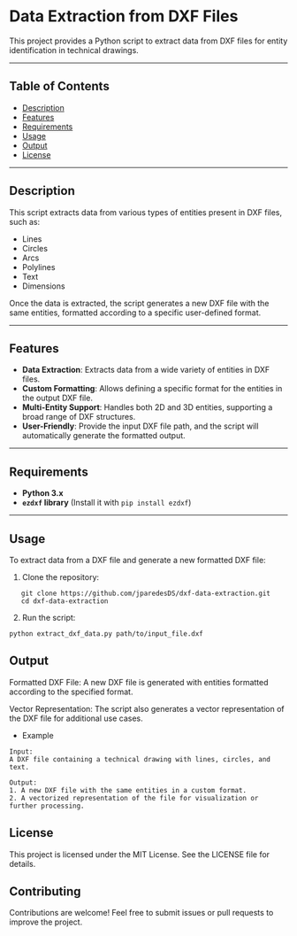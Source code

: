 # Data Extraction from DXF Files  

This project provides a Python script to extract data from DXF files for entity identification in technical drawings.  

---

## Table of Contents  
- [Description](#description)  
- [Features](#features)  
- [Requirements](#requirements)  
- [Usage](#usage)  
- [Output](#output)  
- [License](#license)  

---

## Description  

This script extracts data from various types of entities present in DXF files, such as:  
- Lines  
- Circles  
- Arcs  
- Polylines  
- Text  
- Dimensions  

Once the data is extracted, the script generates a new DXF file with the same entities, formatted according to a specific user-defined format.  

---

## Features  

- **Data Extraction**: Extracts data from a wide variety of entities in DXF files.  
- **Custom Formatting**: Allows defining a specific format for the entities in the output DXF file.  
- **Multi-Entity Support**: Handles both 2D and 3D entities, supporting a broad range of DXF structures.  
- **User-Friendly**: Provide the input DXF file path, and the script will automatically generate the formatted output.  

---

## Requirements  

- **Python 3.x**  
- **`ezdxf` library** (Install it with `pip install ezdxf`)  

---

## Usage  

To extract data from a DXF file and generate a new formatted DXF file:  

1. Clone the repository:  
```
   git clone https://github.com/jparedesDS/dxf-data-extraction.git  
   cd dxf-data-extraction
```
2. Run the script:
```
python extract_dxf_data.py path/to/input_file.dxf
```

## Output
Formatted DXF File: A new DXF file is generated with entities formatted according to the specified format.

Vector Representation: The script also generates a vector representation of the DXF file for additional use cases.

- Example
```
Input:
A DXF file containing a technical drawing with lines, circles, and text.

Output:
1. A new DXF file with the same entities in a custom format.
2. A vectorized representation of the file for visualization or further processing.
```
## License
This project is licensed under the MIT License. See the LICENSE file for details.

## Contributing
Contributions are welcome! Feel free to submit issues or pull requests to improve the project.
